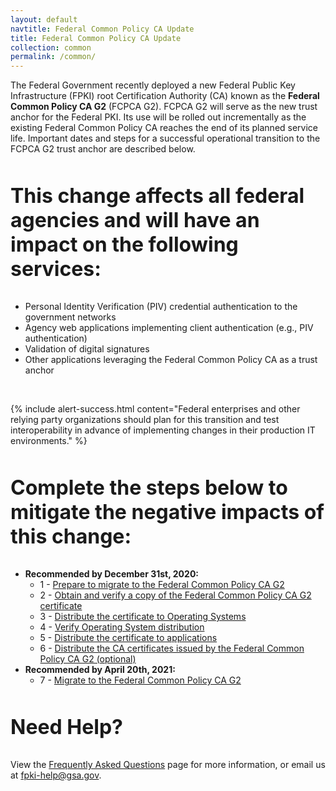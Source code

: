 ```yaml
---
layout: default
navtitle: Federal Common Policy CA Update
title: Federal Common Policy CA Update
collection: common
permalink: /common/
---
```


The Federal Government recently deployed a new Federal Public Key Infrastructure (FPKI) root Certification Authority (CA) known as the **Federal Common Policy CA G2** (FCPCA G2).  FCPCA G2 will serve as the new trust anchor for the Federal PKI. Its use will be rolled out incrementally as the existing Federal Common Policy CA reaches the end of its planned service life. Important dates and steps for a successful operational transition to the FCPCA G2 trust anchor are described below. 

<p style="font-size: 2rem; font-weight: 700; padding-top: 15px;">This change affects all federal agencies and will have an impact on the following services:</p>

- Personal Identity Verification (PIV) credential authentication to the government networks
- Agency web applications implementing client authentication (e.g., PIV authentication)
- Validation of digital signatures
- Other applications leveraging the Federal Common Policy CA as a trust anchor

<br>

{% include alert-success.html content="Federal enterprises and other relying party organizations should plan for this transition and test interoperability in advance of implementing changes in their production IT environments." %} 


<p style="font-size: 2rem; font-weight: 700; padding-top: 15px;">Complete the steps below to mitigate the negative impacts of this change:</p>

- **Recommended by December 31st, 2020:**
     -  1 - [Prepare to migrate to the Federal Common Policy CA G2]({{site.baseurl}}/common/prepare-to-migrate/)
     -  2 - [Obtain and verify a copy of the Federal Common Policy CA G2 certificate]({{site.baseurl}}/common/obtain-and-verify/)
     -  3 - [Distribute the certificate to Operating Systems]({{site.baseurl}}/common/distribute-os/)
     -  4 - [Verify Operating System distribution]({{site.baseurl}}/common/verify-os-distribution/)
     -  5 - [Distribute the certificate to applications]({{site.baseurl}}/common/distribute-apps/)
     -  6 - [Distribute the CA certificates issued by the Federal Common Policy CA G2 (optional)]({{site.baseurl}}/common/certificates/)
- **Recommended by April 20th, 2021:**
     -  7 - [Migrate to the Federal Common Policy CA G2]({{site.baseurl}}/common/migrate/)


<p style="font-size: 2rem; font-weight: 700; padding-top: 15px">Need Help?</p>

View the [Frequently Asked Questions]({{site.baseurl}}/common/faq/) page for more information, or email us at fpki-help@gsa.gov.

